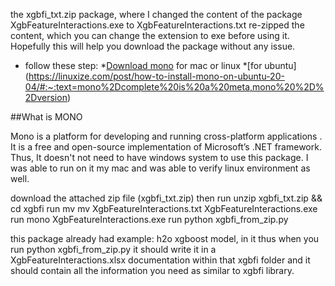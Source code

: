 the xgbfi_txt.zip package, where I changed the content of the package XgbFeatureInteractions.exe  to  XgbFeatureInteractions.txt
re-zipped the content, which you can change the extension to exe before using it. Hopefully this will help you download the package without any issue. 
 
- follow these step:
*[Download mono](https://www.mono-project.com/download/stable/) for mac or linux 
*[for ubuntu] (https://linuxize.com/post/how-to-install-mono-on-ubuntu-20-04/#:~:text=mono%2Dcomplete%20is%20a%20meta,mono%20%2D%2Dversion)

##What is MONO

Mono is a platform for developing and running cross-platform applications . It is a free and open-source implementation of Microsoft’s .NET framework.
Thus, It  doesn't not need to have windows system to use this package. I was able to run on it my mac and was able to verify linux environment as well. 

download the attached zip file (xgbfi_txt.zip) 
then run unzip xgbfi_txt.zip && cd xgbfi 
run mv mv XgbFeatureInteractions.txt  XgbFeatureInteractions.exe
run mono XgbFeatureInteractions.exe 
​run python xgbfi_from_zip.py 
           
this package already had example: h2o xgboost model,  in it thus when you run python xgbfi_from_zip.py  it should write it in a XgbFeatureInteractions.xlsx documentation within that xgbfi folder  and it should contain all the information you need as similar to xgbfi library.